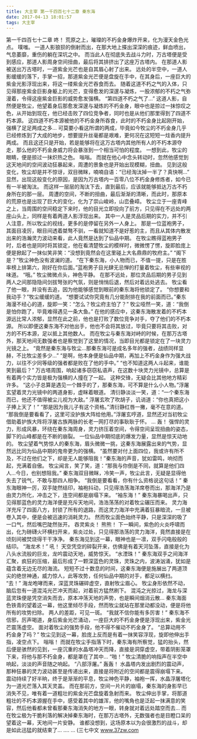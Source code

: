 ```yaml
---
title: 大主宰 第一千四百七十二章 秦东海
date: 2017-04-13 18:01:57
tags: 大主宰
---
```


第一千四百七十二章
咚！
荒原之上，璀璨的不朽金身爆炸开来，化为漫天金色光点。
噗嗤。
一道人影狼狈的倒射而出，在那大地上搽出深深的痕迹，鲜血喷出，气息萎靡，重伤的躺在深坑之中。
而当此人在彻底失去战斗力时，万古塔便是受到感应，那道人影周身空间扭曲，最后将其排挤出了这座万古塔内。
在那道人影被送出万古塔时，一道紫金光芒也是自其眉心射了出来。
远处的半空中，一道人影缓缓的落下，手掌一招，那道紫金光芒便是盘旋在手中，在其身后，一座巨大的紫金光影浮现出来，将这一缕紫金光芒吞食而去。
随着这道不朽之气的入体，只见得那座紫金巨影身躯上的光芒，变得愈发的深邃与凝炼，一股浓郁的不朽之气弥漫着，令得这座紫金巨影的威势愈发强横。
“第四道不朽之气了...”
这道人影，自然便是牧尘，他望着身后那愈发深邃与凝炼的不朽金身，眼中也是掠过一抹惊叹之色，从开始到现在，他已经击败了四位竞争者，同时也是从他们那里得到了四道不朽本源。
这四道不朽本源被他的不朽金身所吞食，此时的不朽金身比起刚开始，强横了足足两成之多...
可莫要小看这所谓的两成，毕竟如今牧尘的不朽金身几乎已经修炼到了大成的地步，想要提升丝毫都是艰难，更何况在这短短一炷香内提升两成。
而且这还只是开始，若是能够将在这万古塔内其他所有人的不朽本源夺走，那么他的不朽金身威力将会暴涨到一个相当可怕的程度。
一想到此，牧尘的眼睛，便是掠过一抹炽热之色。
嗡嗡。
而就在他心中念头转动时，忽然他感觉到这天地间的空间波动狂暴起来，周遭的景象也是开始出现模糊，扭曲。
见到这般变化，牧尘却是并不惊讶，双目微眯，喃喃自语：“已经淘汰掉一半了？真快啊...”
显然，出现这般变化的原因，是因为万古塔内一百零八位不朽金身修炼者，如今已有一半被淘汰。
而这样一层层的淘汰下去，直到最后，应该就能够抵达万古不朽身所在的那一层。
周遭的空间，不断的扭曲，最后渐渐的清晰，而此时，那原本的荒原也是出现了巨大的变化，化为了崇山峻岭，山峦叠嶂。
牧尘立于一座青峰之上，当周围的空间稳定下来时，他的目光立即投向了前方，只见得在不远处的两座山头上，同样是有着两道人影浮现出来。
其中一人是灵品后期的实力，并不引人注意，所以牧尘的视线，更多的是停留在另外一人身上。
那是一位蓝袍男子，其面目凌厉，眼目间透着桀骜不驯，一看就知道不是好惹的主，而且从其体内散发出来的浩瀚灵力波动来看，此人竟然是达到了仙品中期。
在牧尘瞧得蓝袍男子时，后者也是同时将其锁定，他在看清楚牧尘的模样时，微微愣了愣，旋即脸庞上便是掀起了一抹似笑非笑：“没想到竟然会在这里碰上大名鼎鼎的牧府主。”
“阁下是？”牧尘神色没有波澜的道。
“在下秦东海，小人物而已，不值一提，只是在胜率榜上排第六，刚好在你后面。”蓝袍男子目光肆无忌惮的打量着牧尘，有些审视的味道。
“哦。”
牧尘微微点头，神色平静。
在那不远处，那位灵品后期的男子见到两人之间那隐隐间剑拔弩张的气氛，则是悄悄后退，然后对着远处逃去。
牧尘看了他一眼，并没有去追，因为他能够感觉到眼前的秦东海将他锁定了。
“你想要和我动手？”牧尘缓缓的道。
“想要试试你究竟有几分能耐排在我的前面而已。”秦东海漫不经心的道，旋即一笑：“怎么？牧尘府主怕了？”
牧尘哑然一笑，道：“我倒是怕你跑了，毕竟难得遇见一条大鱼。”
在他的感应中，这秦东海散发着的不朽本源远比常人浓郁，显然在此之前，他也是打败了数位竞争对手，夺了他们的不朽本源。
所以即便这秦东海不对他出手，他也不会将其放过，毕竟只要将其击败，对方的不朽本源，足以抵上其他数人。
而在牧尘与秦东海对峙的时候，在那万古塔外，那天地间无数强者也是察觉到了这里的情况，当即目光都是锁定在了一块灵力光镜之上。
“竟然是秦东海与牧尘...那秦东海可是成名多年的强者，战绩同样显赫，不比牧尘差多少...”
“是啊，他本身便是仙品中期，再加上不朽金身作为强大战力，以往不少同等级的强者都是败在了他的手中。”
“也不知道这两人斗起来，谁能笑到最后？”
万古塔周围，响起诸多窃窃私语声，在这数十块灵力光镜中，总算是有着两个实力皆是极为强横的人撞在了一起。
这种交锋，无疑会比其他地方精彩许多。
“这小子总算是遇见一个棘手的了，那秦东海，可不算是什么小人物。”浮屠玄望着灵力光镜中的两道身影，虚眯着眼道。
清衍静淡淡一笑，道：“一个秦东海而已，他还不值得被尘儿视为大敌。”
浮屠玄吹了吹胡子，讥诮道：“你也真把这小子捧上天了！”
“那是因为我儿子有这个资格。”清衍静红唇一撇，毫不在意的道。
“那我倒是要看看了，这里可没护族大阵给他用。”浮屠玄哼道，显然还对当初牧尘借助着护族大阵将浮屠古族两脉的长老一网打尽的事耿耿于怀。
...
轰！
强悍的灵力，形成风暴，环绕在秦东海周身，灵力挤压着空间，令得空间呈现扭曲的姿态，脚下的山峰都是在不断的崩裂。
一位仙品中期彻底的爆发力量，显然是惊天动地的。
牧尘望着气势惊人的秦东海，眉头微微一挑，这秦东海展露出来的气势，显然远比同为仙品中期的鬼帝更为的强横。
“虽然要对付上面四位，我或许有所不及，不过在他们之下，却是无人能够阻我！”秦东海的声音，犹如雷鸣，响彻而起，充满着自傲。
牧尘闻言，笑了笑，道：“那我与你倒是不同，就算是他们四人...今日，也别想阻我。”
秦东海双目微眯，冷笑一声，牧尘此言，无疑是显得他失去了锐气，不敢与那四人相争。
“我倒是要看看，你有什么资格说这句话！”
秦东海眼神一厉，双手陡然结印，袖袍抖动，只见得浩荡海洋席卷而出，那海洋乃是由灵力所化，冲击之下，连空间都是崩塌下来。
“袖东海！”
秦东海暴喝出声，只见得那蓝色的灵力海洋便是充斥天地间，浩浩荡荡的对着牧尘碾压而来。
灵力海洋充斥了四面八方，封锁了所有的退路，而这灵力海洋中充满着狂暴暗流，一旦被卷入其中，便是会被迅速的消耗灵力。
然而牧尘面色始终平静，只是深深的吸了一口气，然后嘴巴陡然张开。
吞灵紫炎！
熊熊！
下一瞬间，紫色的火炎呼啸而出，化为磅礴火环横扫开来，紫炎过处，只见得那浩荡的灵力海洋，竟然直接是在顷刻间被焚烧得干干净净。
秦东海见到这一幕，眼神也是一凛，双手闪电般般的结印。
“海龙术！”
吼！
天空凭空的碎裂开来，仿佛是有着天河坠落，直接是化为八头水流般的巨龙，龙吟震动天地，威势惊天。
“水湮珠！”
秦东海双手之间海洋汇聚，疯狂的压缩，最后形成了一颗深蓝色的灵珠，灵珠之内，波涛汹涌，犹如是蕴含着无边无尽的海流。
短短不过十数息的时间，这秦东海便是施展出了两道顶尖的绝世神通，威力惊人，此等攻势，任何仙品中期的对手，都足以横扫。
“去！”
海龙咆哮而来，深蓝灵珠碾碎虚空，直射牧尘眉心。
牧尘身形依然不动，脑后忽有一道混沌光芒冲天而起，对着前方猛然刷下。
混沌之光掠过，海龙与深蓝灵珠便是凭空消失而去，原本冲荡天地的声势，也是瞬间烟消云散...
秦东海面色铁青的望着这一幕，他这里倾尽手段，然而牧尘就站在那里动都没动，便是将他所有的攻势扫除。
两人的差距，可见一斑。
“我就不信你能有多厉害！”
秦东海不信邪，厉声喝道，身后紫金光芒涌动，一座巨大的不朽金身便是浮现出来，紫金光芒震荡虚空。
面对着牧尘的强势手段，他不得不催动不朽金身了。
“总算动用不朽金身了吗？”
牧尘见到这一幕，脸庞上反而是有着一抹笑容浮现，旋即他伸出手指，凌空点下。
嗡嗡！
而就在牧尘手指落下时，秦东海有所察觉，猛的抬头，然后便是骇然的见到，一座沉重的水晶塔冲天而降，直接是洞穿虚空，带着阴影笼罩下来，将他与那不朽金身，都是罩在了其中...
“啪！”
牧尘清脆的响指声在半空中响起，淡淡的声音随之响起。
“八部浮屠。”
轰轰！
水晶塔内发出剧烈的震动声，那种狂暴的灵力波动甚至是传递出来，直接是将附近的空间都是震得崩塌下来。
震动持续了好半晌，终于是渐渐的平息，牧尘神色平静，袖袍一挥，水晶浮屠塔化为一道光芒落入其天灵盖。
而在那前方，空间一片片的崩塌，秦东海的身影早已消失不见，唯有着一道粗壮的紫金光芒盘旋着急射而来。
牧尘伸出手掌，将那道粗壮的不朽本源握在手中，感受着其中的雄浑，他的嘴角也是泛起一抹满意的笑容，然后他看都未曾看那秦东海消失的地方一眼，转身就对着远处踏空而去...
而在牧尘极为干脆利落的解决掉秦东海时，在那万古塔外，无数强者也是目瞪口呆的望着这一幕，天地间一片安静。
谁都没想到，这场原本以为会很激烈的战斗，却是如此迅猛的就结束了...
....
...
(三七中文 www.37zw.com
